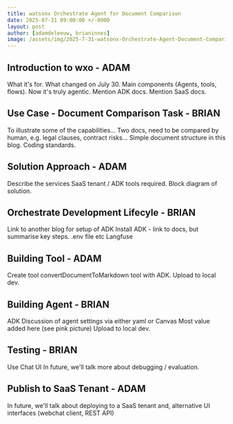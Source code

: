 ```yaml
---
title: watsonx Orchestrate Agent for Document Comparison
date: 2025-07-31 09:00:00 +/-0000
layout: post
author: [adamdeleeuw, brianinnes]
image: /assets/img/2025-7-31-watsonx-Orchestrate-Agent-Document-Comparison/watsonxassistant_lifecycle_1x1_16x9.jpeg
---
```


## Introduction to wxo - ADAM

What it's for. What changed on July 30. Main components (Agents, tools, flows). Now it's truly agentic.
Mention ADK docs.
Mention SaaS docs.

## Use Case - Document Comparison Task - BRIAN

To illustrate some of the capabilities...
Two docs, need to be compared by human, e.g. legal clauses, contract risks...
Simple document structure in this blog. Coding standards.

## Solution Approach - ADAM

Describe the services SaaS tenant / ADK tools required.
Block diagram of solution.

## Orchestrate Development Lifecyle - BRIAN

Link to another blog for setup of ADK
    Install ADK - link to docs, but summarise key steps.
    .env file etc
    Langfuse

## Building Tool - ADAM

Create tool convertDocumentToMarkdown tool with ADK.
Upload to local dev.

## Building Agent - BRIAN

ADK
Discussion of agent settings via either yaml or Canvas
Most value added here (see pink picture)
Upload to local dev.

## Testing - BRIAN

Use Chat UI
In future, we'll talk more about debugging / evaluation.

## Publish to SaaS Tenant - ADAM

In future, we'll talk about deploying to a SaaS tenant
and, alternative UI interfaces (webchat client, REST API)

